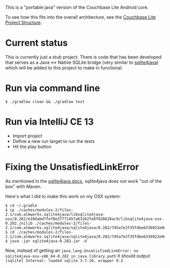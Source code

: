 This is a "portable java" version of the Couchbase Lite Android core.  

To see how this fits into the overall architecture, see the [Couchbase Lite Project Structure](https://github.com/couchbase/couchbase-lite-android/wiki/Project-structure).

# Current status

This is currently just a stub project.  There is code that has been developed that serves as a Java <-> Native SQLite bridge (very similar to [sqlite4java](https://code.google.com/p/sqlite4java)) which will be added to this project to make in functional.

# Run via command line

```
$ ./gradlew clean && ./gradlew test
```

# Run via IntelliJ CE 13

* Import project
* Define a new run target to run the tests
* Hit the play button

# Fixing the UnsatisfiedLinkError

As mentioned in the [sqlite4java docs](https://code.google.com/p/sqlite4java/wiki/UsingWithMaven), sqlite4java does not work "out of the box" with Maven.

Here's what I did to make this work on my OSX system:

```
$ cd ~/.gradle
$ cp ./caches/modules-2/files-2.1/com.almworks.sqlite4java/libsqlite4java-osx/0.282/e18dabd7fe70e37771457a63162fe6f028628ac9/libsqlite4java-osx-0.282.jnilib ./caches/modules-2/files-2.1/com.almworks.sqlite4java/sqlite4java/0.282/745a7e2f35fdbe6336922e0d492c979dbbfa74fb/
$ cd ./caches/modules-2/files-2.1/com.almworks.sqlite4java/sqlite4java/0.282/745a7e2f35fdbe6336922e0d492c979dbbfa74fb/
$ java -jar sqlite4java-0.282.jar -d
```

Now, instead of getting an `java.lang.UnsatisfiedLinkError: no sqlite4java-osx-x86_64-0.282 in java.library.path` it should output `[sqlite] Internal: loaded sqlite 3.7.10, wrapper 0.2`

